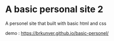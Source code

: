# A basic personal site 2
A personel site that built with basic html and css

demo : https://brkunver.github.io/basic-personel/
